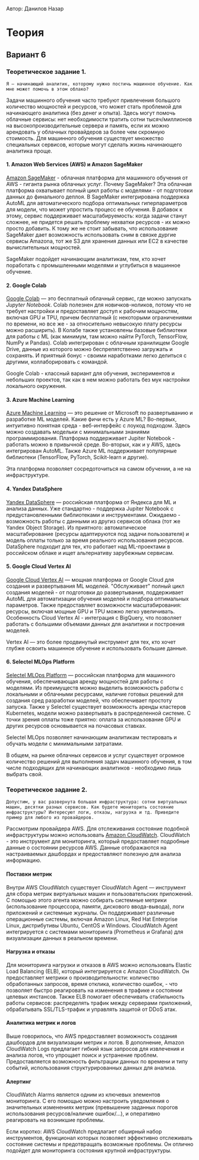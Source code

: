 Автор: Данилов Назар

# Теория

## Вариант 6

### Теоретическое задание 1. 
```
Я – начинающий аналитик, которому нужно постичь машинное обучение. Как мне может помочь в этом облако?
```

Задачи машинного обучения часто требуют привлечения большого количество мощностей и ресурсов, что может стать проблемой для начинающего аналитика (без денег и опыта). Здесь могут помочь облачные сервисы: нет необходимости тратить сотни тысяч/миллионов на высокопроизводительные сервера и память, если их можно арендовать у облачных провайдеров за более чем скромную стоимость. Для машинного обучения существует множество специальных сервисов, которые могут сделать жизнь начинающего аналитика проще.

#### 1. Amazon Web Services (AWS) и Amazon SageMaker 
[Amazon SageMaker](https://aws.amazon.com/ru/sagemaker/) - облачная платформа для машинного обучения от AWS - гиганта рынка облачных услуг. Почему SageMaker? Эта облачная платформа охватывает полный цикл работы с моделями - от подготовки данных до финального деплоя. В SageMaker интегрирована поддержка AutoML для автоматического подбора оптимальных гиперпараметров для модели, что может упростить процесс ее обучения. 
В добавок к этому, сервис поддерживает масштабируемость: когда задачи станут сложнее, не придется решать проблему нехватки ресурсов - их можно просто добавить. К тому же не стоит забывать, что использование SageMaker дает возможность использовать сним в связке дургие сервисы Amazona, тот же S3 для хранения данных или EC2 в качестве вычислительных мощностей.

SageMaker подойдет начинающим аналитикам, тем, кто хочет поработать с промышленными моделями и углубиться в машинное обучение. 

#### 2. Google Colab  
[Google Colab]((https://colab.research.google.com/)) — это бесплатный облачный сервис, где можно запускать *Jupyter Notebook*. Colab полезнен для новичков-ноликов, потому что не требует настройки и предоставляет доступ к рабочим мощностям, включая GPU и TPU, причем бесплатный (с некоторыми ограничениями по времени, но все же - за относительно невысокую плату ресурсы можно расширить). В Колабе также установлены базовые библиотеки для работы с ML (как минимум, там можно найти PyTorch, TensorFlow, NumPy и Pandas).
Colab интегрирован с облачным хранилищем Google Drive, данные из которого можно беспрепятственно загружать и сохранять. И приятный бонус - своими наработками легко делиться с другими, коллаборировать с командой.

Google Colab - классный вариант для обучения, экспериментов и небольших проектов, так как в нем можно работать без мук настройки локального окружения.  

#### 3. Azure Machine Learning  
[Azure Machine Learning](https://azure.microsoft.com/ru-ru/products/machine-learning) — это решение от Microsoft по развертыванию и разработке ML моделей. Какие фичи есть у Azure ML? Во-первых, интуитивно понятная среда - веб-интерфейс с лоукод подходом. Здесь можно создавать модельки с минимальными знаниями программирования. Платформа поддерживает Jupiter Notebook - работать можно в привычной среде. Во-вторых, как и у AWS, здесь интегрирован AutoML.
Также Azure ML поддерживает популярные библиотеки (TensorFlow, PyTorch, Scikit-learn и другие).

Эта платформа позволяет сосредоточиться на самом обучении, а не на инфраструктуре.

#### 4. Yandex DataSphere  
[Yandex DataSphere](https://yandex.cloud/ru/services/datasphere) — российская платформа от Яндекса для ML и анализа данных. Уже стандартно - поддержка Jupiter Notebook с предустановленными библиотеками и инструментами. Ожидаемо - возможность работы с данными из другиз сервисов облака (тот же Yandex Object Storage). Из приятного: автоматическое масштабирование (ресурсы адаптируются под задачи пользователя) и модель оплаты только за время реального использования ресурсов.
  
DataSphere подходит для тех, кто работает над ML-проектами в российском облаке и ищет альтернативу зарубежным сервисам.

#### 5. Google Cloud Vertex AI  
[Google Cloud Vertex AI](https://cloud.google.com/vertex-ai) — мощная  платформа от Google Cloud для создания и развертывания ML моделей. "Обслуживает" полный цикл создания моделей - от подготовки до развертывания, поддерживает AutoML для автоматизации обучения моделей и подбора оптимальных параметров. Также предоставляет возможности масштабирования: ресурсы, включая мощные GPU и TPU можно легко увеличивать.
Особенность Cloud Vertex AI -  интеграция с BigQuery, что позволяет работать с большими объемами данных для аналитики и построения моделей.  

Vertex AI — это более продвинутый инструмент для тех, кто хочет глубже освоить машинное обучение и использовать большие данные.

#### 6. Selectel MLOps Platform  
[Selectel MLOps Platform](https://selectel.ru/services/cloud/mlops/) — российская платформа для машинного обучения, обеспечивающая аренду мощностей для работы с моделями. Из преимуществ можно выделить возможность работы с локальными и облачными ресурсами, наличие готовых решений для создания сред разработки моделей, что обеспечивает простоту запуска. Также у Selectel существует возможность аренды кластеров Kubernetes, модели можно развертывать в распределенной системе. С точки зрения оплаты тоже приятно: оплата за использование GPU и других ресурсов основывается на почасовых ставках.

Selectel MLOps позволяет начинающим аналитикам тестировать и обучать модели с минимальными затратами.

В общем, на рынке облачных сервисов и услуг существует огромное количество решений для выполнения задач машинного обучения, в том числе подходящих для начинающих аналитиков - необходимо лишь выбрать свой.


### Теоретическое задание 2. 
```
Допустим, у вас развернута большая инфраструктура: сотни виртуальных машин, десятки разных сервисов. Как будете мониторить состояние инфраструктуры? Интересуют логи, отказы, нагрузка и тд. Приведите пример для любого из провайдеров.
```

Рассмотрим провайдера AWS. Для отслеживания состояние подобной инфраструктуры можно использовать [Amazon CloudWatch](https://aws.amazon.com/de/cloudwatch/). CloudWatch - это инструмент для мониторинга, который предоставляет подробные данные о состоянии ресурсов AWS. Данные отображаются на настраиваемых дашбордах и предоставляют полезную для анализа информацию.

#### Поставки метрик
Внутри AWS CloudWatch существует CloudWatch Agent — инструмент для сбора метрик виртуальных машин и пользовательских приложений. С помощью этого агента можно собирать системные метрики (использование процессора, памяти, дискового ввода-вывода), логи приложений и системные журналы. Он поддерживает различные операционные системы, включая Amazon Linux, Red Hat Enterprise Linux, дистрибутивы Ubuntu, CentOS и Windows. CloudWatch Agent интегрируется с системами мониторинга (Prometheus и Grafana) для визуализации данных в реальном времени.

#### Нагрузка и отказы
Для мониторинга нагрузки и отказов в AWS можно использовать Elastic Load Balancing (ELB), который интегрируется с Amazon CloudWatch. Он предоставляет метрики о производительности: количество обработанных запросов, время отклика, количество ошибок, - что позволяет быстро реагировать на изменения в трафике и состоянии целевых инстансов. Также ELB помогает обеспечивать стабильность работы сервисов: распределять трафик между серверами приложений, обрабатывать SSL/TLS-трафик и управлять защитой от DDoS атак.

#### Аналитика метрик и логов
Выше говорилось, что AWS предоставляет возможность создания дашбордов для визуализации метрик и логов. В дополнение, Amazon CloudWatch Logs предлагает гибкий язык запросов для извлечения и анализа логов, что упрощает поиск и устранение проблем. Предоставляется возможность фильтрации данных по времени и типу событий, использования структурированных данных для анализа.

#### Алертинг
CloudWatch Alarms является одним из ключевых элементов мониторинга. С его помощью можно настроить уведомления о значительных изменениях метрик (превышение заданных порогов использования ресурсов/наличие ошибок/...), и оперативно реагировать на возникшие проблемы.

Если коротко: AWS CloudWatch предлагает обширный набор инструментов, функционал которых позволяет эффективно отслеживать состояние системы и предотвращать возможные проблемы. Он отлично подойдет для мониторинга состояния крупной инфраструктуры.
